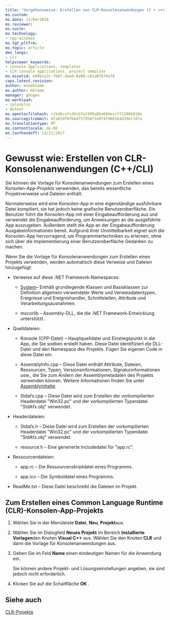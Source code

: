 ```yaml
---
title: 'Vorgehensweise: Erstellen von CLR-Konsolenanwendungen (C + c++ / CLI) | Microsoft Docs'
ms.custom: 
ms.date: 11/04/2016
ms.reviewer: 
ms.suite: 
ms.technology:
- cpp-windows
ms.tgt_pltfrm: 
ms.topic: article
dev_langs:
- C++
helpviewer_keywords:
- console applications, templates
- CLR console applications, project template
ms.assetid: e89bce3c-706f-4ae0-8a90-cb1a0f674e70
caps.latest.revision: 
author: mikeblome
ms.author: mblome
manager: ghogen
ms.workload:
- cplusplus
- dotnet
ms.openlocfilehash: ccb46ca7cd9cb7e1999a0be684eccf712006618e
ms.sourcegitcommit: 8fa8fdf0fbb4f57950f1e8f4f9b81b4d39ec7d7a
ms.translationtype: MT
ms.contentlocale: de-DE
ms.lasthandoff: 12/21/2017
---
```

# <a name="how-to-create-clr-console-applications-ccli"></a>Gewusst wie: Erstellen von CLR-Konsolenanwendungen (C++/CLI)
Sie können die Vorlage für Konsolenanwendungen zum Erstellen eines Konsolen-App-Projekts verwenden, das bereits wesentliche Projektverweise und Dateien enthält.  
  
 Normalerweise wird eine Konsolen-App in eine eigenständige ausführbare Datei kompiliert, sie hat jedoch keine grafische Benutzeroberfläche. Ein Benutzer führt die Konsolen-App mit einer Eingabeaufforderung aus und verwendet die Eingabeaufforderung, um Anweisungen an die ausgeführte App auszugeben. Außerdem stellt die App an der Eingabeaufforderung Ausgabeinformationen bereit. Aufgrund ihrer Unmittelbarkeit eignet sich die Konsolen-App hervorragend, um Programmiertechniken zu erlernen, ohne sich über die Implementierung einer Benutzeroberfläche Gedanken zu machen.  
  
 Wenn Sie die Vorlage für Konsolenanwendungen zum Erstellen eines Projekts verwenden, werden automatisch diese Verweise und Dateien hinzugefügt:  
  
-   Verweise auf diese .NET Framework-Namespaces:  
  
    -   [System](https://msdn.microsoft.com/en-us/library/system.appdomainmanager.appdomainmanager.aspx)– Enthält grundlegende Klassen und Basisklassen zur Definition allgemein verwendeter Werte und Verweisdatentypen, Ereignisse und Ereignishandler, Schnittstellen, Attribute und Verarbeitungsausnahmen.  
  
    -   mscorlib – Assembly-DLL, die die .NET Framework-Entwicklung unterstützt.  
  
-   Quelldateien:  
  
    -   Konsole (CPP-Datei) – Hauptquelldatei und Einstiegspunkt in die App, die Sie soeben erstellt haben. Diese Datei identifiziert die DLL-Datei und den Namespace des Projekts. Fügen Sie eigenen Code in diese Datei ein.  
  
    -   AssemblyInfo.cpp – Diese Datei enthält Attribute, Dateien, Ressourcen, Typen, Versionsinformationen, Signaturinformationen usw., die Sie zum Ändern der Assemblymetadaten des Projekts verwenden können. Weitere Informationen finden Sie unter [Assemblyinhalte](/dotnet/framework/app-domains/assembly-contents).  
  
    -   Stdafx.cpp – Diese Datei wird zum Erstellen der vorkompilierten Headerdatei "Win32.pc" und der vorkompilierten Typendatei "StdAfx.obj" verwendet.  
  
-   Headerdateien:  
  
    -   Stdafx.h – Diese Datei wird zum Erstellen der vorkompilierten Headerdatei "Win32.pc" und der vorkompilierten Typendatei "StdAfx.obj" verwendet.  
  
    -   resource.h – Eine generierte Includedatei für "app.rc".  
  
-   Ressourcendateien:  
  
    -   app.rc – Die Ressourcenskriptdatei eines Programms.  
  
    -   app.ico – Die Symboldatei eines Programms.  
  
-   ReadMe.txt – Diese Datei beschreibt die Dateien im Projekt.  
  
## <a name="to-create-a-common-language-runtime-clr-console-app-project"></a>Zum Erstellen eines Common Language Runtime (CLR)-Konsolen-App-Projekts  
  
1.  Wählen Sie in der Menüleiste **Datei**, **Neu**, **Projekt**aus.  
  
2.  Wählen Sie im Dialogfeld **Neues Projekt** im Bereich **Installierte Vorlagen**den Knoten **Visual C++** aus. Wählen Sie den Knoten **CLR** und dann die Vorlage für Konsolenanwendungen aus.  
  
3.  Geben Sie im Feld **Name** einen eindeutigen Namen für die Anwendung ein.  
  
     Sie können andere Projekt- und Lösungseinstellungen angeben, sie sind jedoch nicht erforderlich.  
  
4.  Klicken Sie auf die Schaltfläche **OK** .  
  
## <a name="see-also"></a>Siehe auch  
 [CLR-Projekte](../ide/files-created-for-clr-projects.md)   


